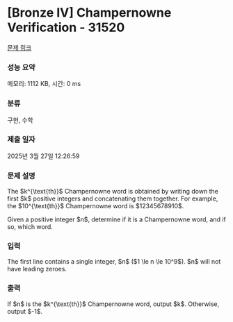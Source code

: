 # [Bronze IV] Champernowne Verification - 31520 

[문제 링크](https://www.acmicpc.net/problem/31520) 

### 성능 요약

메모리: 1112 KB, 시간: 0 ms

### 분류

구현, 수학

### 제출 일자

2025년 3월 27일 12:26:59

### 문제 설명

<p>The $k^{\text{th}}$ Champernowne word is obtained by writing down the first $k$ positive integers and concatenating them together. For example, the $10^{\text{th}}$ Champernowne word is $12345678910$.</p>

<p>Given a positive integer $n$, determine if it is a Champernowne word, and if so, which word.</p>

### 입력 

 <p>The first line contains a single integer, $n$ ($1 \le n \le 10^9$). $n$ will not have leading zeroes.</p>

### 출력 

 <p>If $n$ is the $k^{\text{th}}$ Champernowne word, output $k$. Otherwise, output $-1$.</p>

